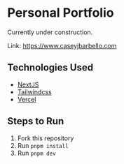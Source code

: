 # Personal Portfolio

Currently under construction.

Link: https://www.caseyjbarbello.com

## Technologies Used

- [NextJS](https://nextjs.org/)
- [Tailwindcss](https://tailwindcss.com/)
- [Vercel](https://vercel.com/home)

## Steps to Run

1. Fork this repository
2. Run `pnpm install`
3. Run `pnpm dev`

